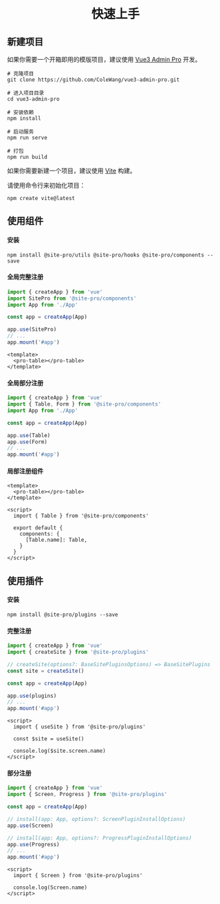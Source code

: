 <h1 align="center">
快速上手
</h1>

## 新建项目

如果你需要一个开箱即用的模版项目，建议使用 [Vue3 Admin Pro](https://github.com/ColeWang/vue3-admin-pro.git) 开发。

```shell
# 克隆项目
git clone https://github.com/ColeWang/vue3-admin-pro.git

# 进入项目目录
cd vue3-admin-pro

# 安装依赖
npm install

# 启动服务
npm run serve

# 打包
npm run build
```

如果你需要新建一个项目，建议使用 [Vite](https://github.com/vitejs/vite) 构建。

请使用命令行来初始化项目：

```shell
npm create vite@latest
```

## 使用组件

#### 安装

```shell
npm install @site-pro/utils @site-pro/hooks @site-pro/components --save 
```

#### 全局完整注册

```js
import { createApp } from 'vue'
import SitePro from '@site-pro/components'
import App from './App'

const app = createApp(App)

app.use(SitePro)
// ...
app.mount('#app')

```

```vue
<template>
  <pro-table></pro-table>
</template>
```

#### 全局部分注册

```js
import { createApp } from 'vue'
import { Table, Form } from '@site-pro/components'
import App from './App'

const app = createApp(App)

app.use(Table)
app.use(Form)
// ...
app.mount('#app')

```

#### 局部注册组件

```vue
<template>
  <pro-table></pro-table>
</template>

<script>
  import { Table } from '@site-pro/components'
  
  export default {
    components: {
      [Table.name]: Table,
    }
  }
</script>
```

## 使用插件

#### 安装

```shell
npm install @site-pro/plugins --save 
```

#### 完整注册

```js
import { createApp } from 'vue'
import { createSite } from '@site-pro/plugins'

// createSite(options?: BaseSitePluginsOptions) => BaseSitePlugins
const site = createSite()

const app = createApp(App)

app.use(plugins)
// ...
app.mount('#app')

```

```vue
<script>
  import { useSite } from '@site-pro/plugins'
  
  const $site = useSite()
  
  console.log($site.screen.name)
</script>
```

#### 部分注册

```js
import { createApp } from 'vue'
import { Screen, Progress } from '@site-pro/plugins'

const app = createApp(App)

// install(app: App, options?: ScreenPluginInstallOptions)
app.use(Screen)

// install(app: App, options?: ProgressPluginInstallOptions)
app.use(Progress)
// ...
app.mount('#app')

```

```vue
<script>
  import { Screen } from '@site-pro/plugins'
  
  console.log(Screen.name)
</script>
```

